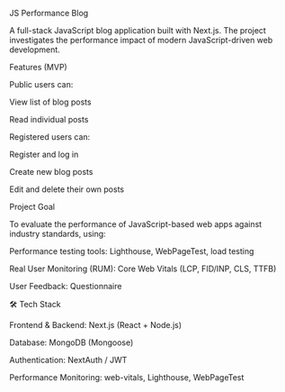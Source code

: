 JS Performance Blog

A full-stack JavaScript blog application built with Next.js.
The project investigates the performance impact of modern JavaScript-driven web development.

Features (MVP)

Public users can:

View list of blog posts

Read individual posts

Registered users can:

Register and log in

Create new blog posts

Edit and delete their own posts

 Project Goal

To evaluate the performance of JavaScript-based web apps against industry standards, using:

Performance testing tools: Lighthouse, WebPageTest, load testing

Real User Monitoring (RUM): Core Web Vitals (LCP, FID/INP, CLS, TTFB)

User Feedback: Questionnaire

🛠️ Tech Stack

Frontend & Backend: Next.js (React + Node.js)

Database: MongoDB (Mongoose)

Authentication: NextAuth / JWT

Performance Monitoring: web-vitals, Lighthouse, WebPageTest
